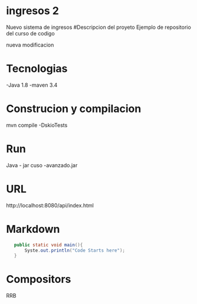 # ingresos 2
Nuevo sistema de ingresos
#Descripcion del proyeto 
Ejemplo de repositorio del curso de codigo

nueva modificacion
# Tecnologias
-Java 1.8
-maven 3.4

#  Construcion y compilacion
mvn compile -DskioTests

#  Run
Java - jar cuso -avanzado.jar

#  URL
http://localhost:8080/api/index.html

#  Markdown
```java
   public static void main(){
       Syste.out.println("Code Starts here");
   }
```
# Compositors
RRB
